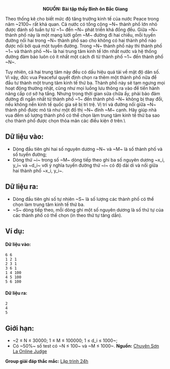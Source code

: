 **<center>NGUỒN: Bài tập thầy Bình ôn Bắc Giang</center>**

Theo thống kê cho biết mức độ tăng trưởng kinh tế của nước Peace trong năm ~2100~ rất khả quan. Cả nước có tổng cộng ~N~ thành phố lớn nhỏ  được đánh số tuần tự từ ~1~ đến ~N~ phát triển khá đồng đều. Giữa ~N~ thành phố này là một mạng lưới gồm ~M~ đường đi hai chiều, mỗi tuyến đường nối hai trong ~N~ thành phố sao cho không có hai thành phố nào được nối bởi quá một tuyến đường. Trong ~N~ thành phố này thì thành phố ~1~ và thành phố ~N~ là hai trung tâm kinh tế lớn nhất nước và hệ thống đường đảm bảo luôn có ít nhất một cách đi từ thành phố ~1~ đến thành phố ~N~.

Tuy nhiên, cả hai trung tâm này đều có dấu hiệu quá tải về mật độ dân số. Vì vậy, đức vua Peaceful quyết định chọn ra thêm một thành phố nữa để đầu tư thành một trung tâm kinh tế thứ ba. Thành phố này sẽ tạm ngưng mọi hoạt động thường nhật, cũng như mọi luồng lưu thông ra vào để tiến hành nâng cấp cơ sở hạ tầng. Nhưng trong thời gian sửa chữa ấy, phải bảo đảm đường đi ngắn nhất từ thành phố ~1~ đến thành phố ~N~ không bị thay đổi, nếu không nền kinh tế quốc gia sẽ bị trì trệ.
Vị trí và đường nối giữa ~N~ thành phố được mô tả như một đồ thị ~N~ đỉnh ~M~ cạnh. Hãy giúp nhà vua đếm số lượng thành phố có thể chọn làm trung tâm kinh tế thứ ba sao cho thành phố được chọn thỏa mãn các điều kiện ở trên.\

## Dữ liệu vào:
- Dòng đầu tiên ghi hai số nguyên dương ~N~ và ~M~ là số thành phố và số tuyến đường;
- Dòng thứ ~i~ trong số ~M~ dòng tiếp theo ghi ba số nguyên dương ~x_i, y_i~ và ~d_i~ với ý nghĩa tuyến đường thứ ~i~ có độ dài di và nối giữa hai thành phố ~x_i, y_i~.

## Dữ liệu ra:
- Dòng đầu tiên ghi số tự nhiên ~S~ là số lượng các thành phố có thể chọn làm trung tâm kinh tế thứ ba.
- ~S~ dòng tiếp theo, mỗi dòng ghi một số nguyên dương là số thứ tự của các thành phố có thể chọn (in theo thứ tự tăng dần).

## Ví dụ:
#### Dữ liệu vào:
```
6 6
1 2 1
2 3 1
3 6 1
1 4 100
4 5 100
5 6 100
```

#### Dữ liệu ra:
```
2
4
5
```

## Giới hạn:
- ~2 ≤ N ≤ 30000; 1 ≤ M ≤ 100000; 1 ≤ d_i ≤ 1000~;
- Có ~50\%~ số test có ~N ≤ 100~ và ~M ≤ 1000~.
**Nguồn:** [Chuyên Sơn La Online Judge](http://csloj.ddns.net/)

**Group giải đáp thắc mắc:** [Lập trình 24h](https://www.facebook.com/groups/1386904321519984)